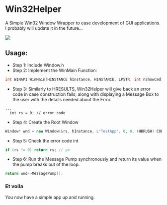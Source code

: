 # Win32Helper
A Simple Win32 Window Wrapper to ease development of GUI applications. I probably will update it in the future...

<img src="https://www.zau.lol/window.png">

## Usage:

- Step 1:
Include Window.h
- Step 2:
Implement the WinMain Function:

```cpp
int WINAPI WinMain(HINSTANCE hInstance, HINSTANCE, LPSTR, int nShowCmd) {}
```
- Step 3:
Similarly to HRESULTS, Win32Helper will give back an error code in case construction fails, along with displaying a Message Box to the user with the details needed about the Error.

```
...
  int rs = 0; // error code
```
- Step 4:
Create the Root Window
```cpp
Window* wnd = new Window(&rs, hInstance, L"TestApp", 0, 0, (HBRUSH) COLOR_WINDOW, IDI_APPLICATION, IDC_ARROW, CS_VREDRAW | CS_HREDRAW, WS_OVERLAPPEDWINDOW, L"Sample Window", 0, 0, 640, 480);
```
- Step 5:
Check the error code int
```cpp
if (rs != 0) return rs; // ye
```
- Step 6:
Run the Message Pump synchronously and return its value when the pump breaks out of the loop.

```cpp
return wnd->MessagePump();
```

### Et voila

You now have a simple app up and running.
